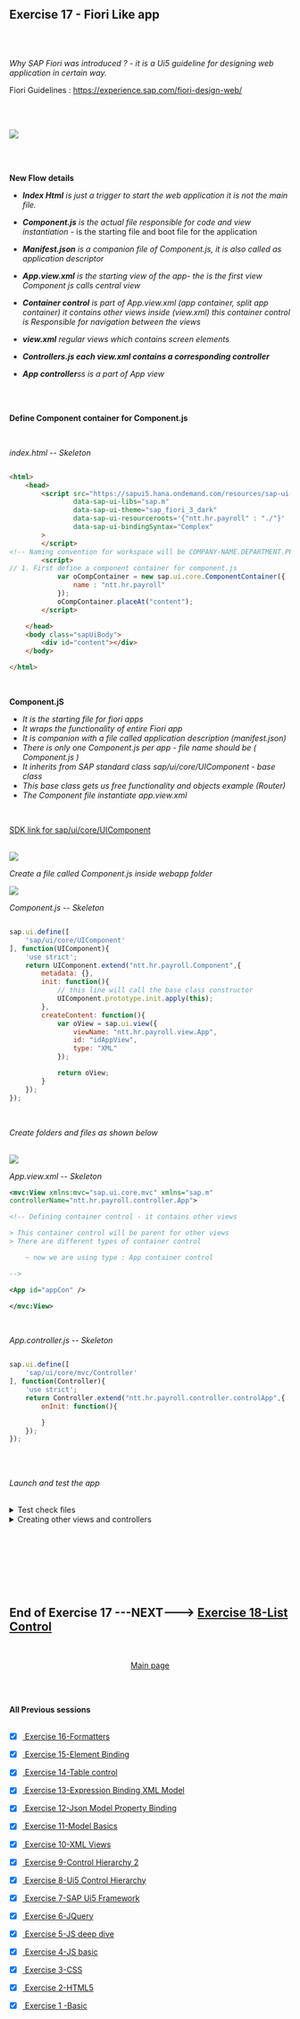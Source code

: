 ## Exercise 17 - Fiori Like app

</br></br>

*Why SAP Fiori was introduced ?  - it is a Ui5 guideline for designing web application in certain way.* 

Fiori Guidelines : https://experience.sap.com/fiori-design-web/ 

</br></br>

<img src="./files/Fiori_Guideline_archi.png" >


</br></br>


**New Flow details**


- *<b>Index Html</b> is just a trigger to start the web application it is not the main file.*

- *<b>Component.js</b> is the actual file responsible for code and view instantiation* - is the starting file and boot file for the application

- *<b>Manifest.json</b> is a companion file of Component.js, it is also called as application descriptor*

- *<b>App.view.xml</b> is the starting view of the app- the is the first view Component js calls central view*

- *<b>Container control</b> is part of App.view.xml (app container, split app container) it contains other views inside (view.xml)*
  *this container control is Responsible for navigation between the views*

- *<b>view.xml</b> regular views which contains screen elements*

- *<b>Controllers.js each view.xml contains a corresponding controller</b>*

- *<b>App controller</b>ss is a part of App view*

</br></br>

**Define Component container for Component.js**

</br>

*index.html* -- *Skeleton*

```html

<html>
    <head>
        <script src="https://sapui5.hana.ondemand.com/resources/sap-ui-core.js"
                data-sap-ui-libs="sap.m"
                data-sap-ui-theme="sap_fiori_3_dark"
                data-sap-ui-resourceroots='{"ntt.hr.payroll" : "./"}'
                data-sap-ui-bindingSyntax="Complex"
        >     
        </script>
<!-- Naming convention for workspace will be COMPANY-NAME.DEPARTMENT.PROJECT -->
        <script>
// 1. First define a component container for component.js  
            var oCompContainer = new sap.ui.core.ComponentContainer({
                name : "ntt.hr.payroll"
            });
            oCompContainer.placeAt("content");               
        </script>        

    </head>
    <body class="sapUiBody">
        <div id="content"></div>
    </body> 

</html>


```

</br>

**Component.jS**

- *It is the starting file for fiori apps*
- *It wraps the functionality of entire Fiori app*
- *It is companion with a file called application description (manifest.json)*
- *There is only one Component.js per app - file name should be ( Component.js )*
- *It inherits from SAP standard class sap/ui/core/UIComponent - base class*
- *This base class gets us free functionality and objects example (Router)*
- *The Component file instantiate app.view.xml*

</br>

[SDK link for sap/ui/core/UIComponent](https://sapui5.hana.ondemand.com/#/api/sap.ui.core.UIComponent%23methods/Summary)

</br>

<img src="./files/ssa.png" >

</br>

*Create a file called Component.js inside webapp folder*

<img src="./files/ui5e17-1.png" >

</br>

*Component.js* -- *Skeleton*

```js

sap.ui.define([
    'sap/ui/core/UIComponent'
], function(UIComponent){
    'use strict';
    return UIComponent.extend("ntt.hr.payroll.Component",{
        metadata: {},
        init: function(){
            // this line will call the base class constructor
            UIComponent.prototype.init.apply(this);
        },
        createContent: function(){
            var oView = sap.ui.view({
                viewName: "ntt.hr.payroll.view.App",
                id: "idAppView",
                type: "XML"
            });

            return oView;
        }
    });
});

```

</br>

*Create folders and files as shown below*

</br>

<img src="./files/ui5e17-2.png" >

</br>

*App.view.xml* -- *Skeleton*

```xml
<mvc:View xmlns:mvc="sap.ui.core.mvc" xmlns="sap.m" 
controllerName="ntt.hr.payroll.controller.App">

<!-- Defining container control - it contains other views 

> This container control will be parent for other views 
> There are different types of container control

    ~ now we are using type : App container control

-->

<App id="appCon" />

</mvc:View>

```

</br>

*App.controller.js* -- *Skeleton*

```js

sap.ui.define([
    'sap/ui/core/mvc/Controller'
], function(Controller){
    'use strict';
    return Controller.extend("ntt.hr.payroll.controller.controlApp",{
        onInit: function(){

        }
    });
});

```
</br></br>

*Launch and test the app*

</br>

<details>
<summary> Test check files </summary>
</br>
</br>
<img src="./files/ui5e17-3.png" >
</br>
<img src="./files/ui5e17-4.png" >
</br>
<img src="./files/ui5e17-5.png" >
</br>
<img src="./files/ui5e17-6.png" >
</br>
</br>
</details>

<details>
<summary> Creating other views and controllers</summary>
</br>
</br>
<img src="./files/ui5e17-7.png" >
</br>
</br>

*View1.view.xml*

```xml

<mvc:View xmlns:mvc="sap.ui.core.mvc" xmlns="sap.m" 
controllerName="ntt.hr.payroll.controller.View1">

<Button text="Go Next" icon="Sap-icon://arrow-right"
 press="onNExt" />

</mvc:View>

```

</br>

*View2.view.xml*

```xml

<mvc:View xmlns:mvc="sap.ui.core.mvc" xmlns="sap.m" 
controllerName="ntt.hr.payroll.controller.View2">

<Button text="Go Back" icon="Sap-icon://arrow-left"
 press="onBack" />

</mvc:View>

```

</br></br>
<img src="./files/ui5e17-8.png" >
</br></br>

*View1.controller.js*

```js

sap.ui.define([
    'sap/ui/core/mvc/Controller'
], function(Controller){
    'use strict';
    return Controller.extend("ntt.hr.payroll.controller.View1",{
        onInit: function(){

        },

        onNext: function(){
            
        }
        
    });
});

```

</br>

*View2.controller.js*

```js

sap.ui.define([
    'sap/ui/core/mvc/Controller'
], function(Controller){
    'use strict';
    return Controller.extend("ntt.hr.payroll.controller.View2",{
        onInit: function(){

        },

        onBack: function(){

        }
    });
});

```

</br>

*Component.js*

```js

sap.ui.define([
    'sap/ui/core/UIComponent'
], function(UIComponent){
    'use strict';
    return UIComponent.extend("ntt.hr.payroll.Component",{
        metadata: {},
        init: function(){
            // this line will call the base class constructor
            UIComponent.prototype.init.apply(this);
        },
        createContent: function(){
            var oView = sap.ui.view({
                viewName: "ntt.hr.payroll.view.App",
                id: "idAppView",
                type: "XML"
            });

            // Step 1 : Create View 1 object
            var oView1 = sap.ui.view({
                viewName: "ntt.hr.payroll.view.View1",
                id: "idView1",
                type: "XML"
            });

            // Step 2 : Create View 2 object
            var oView2 = sap.ui.view({
                viewName: "ntt.hr.payroll.view.View2",
                id: "idView2",
                type: "XML"
            });

            // Step 3 : Get the APP Container Control
            // this.getView().byId("idObject") -- We did this in previous session 
                                              // the same thing is referred differently 
            
            var oAppCon = oView.byId("appCon"); // appCon is from AppView - then we defined app container

            // Step 4 : Inject the View1 and View2 inside the container 
            oAppCon.addPage(oView1).addPage(oView2);
            return oView;
        }
    });
});

```

</br></br>

**Executed the app** ---- *See the hierarchy of the application in the DOM*

- *The reason for view 1 selection is by default first view takes the priority in display*

</br>
<img src="./files/ui5e17-9.png" >
</br>

</br>

</br>

</br>
<img src="./files/ui5e17-10.png" >
</br>

</br>

</br>


</br></br>
</details>


</br></br>
</br></br>
</br></br>

## End of Exercise 17 ---NEXT---> <a href="https://github.com/Octavius-Dante/Arthelais/tree/main/ex_18"> Exercise 18-List Control</a>
</br>
<p align="center"> <a href="https://github.com/Octavius-Dante/Arthelais/tree/main"> Main page </a> </p>


</br></br>

**All Previous sessions**
</br></br>

<!-- - [x] <a href="https://github.com/Octavius-Dante/Arthelais/tree/main/ex_37"> Exercise 37-Deploy app to launchpad</a>
- [x] <a href="https://github.com/Octavius-Dante/Arthelais/tree/main/ex_36"> Exercise 36-WebIde and Git integration</a>
- [x] <a href="https://github.com/Octavius-Dante/Arthelais/tree/main/ex_35"> Exercise 35-POST, GET and DELETE from Fiori</a>
- [x] <a href="https://github.com/Octavius-Dante/Arthelais/tree/main/ex_34"> Exercise 34-GET and Connect</a>
- [x] <a href="https://github.com/Octavius-Dante/Arthelais/tree/main/ex_33"> Exercise 33-Fiori Project Connect Odata</a>
- [x] <a href="https://github.com/Octavius-Dante/Arthelais/tree/main/ex_32"> Exercise 32-Connectivity</a>
- [x] <a href="https://github.com/Octavius-Dante/Arthelais/tree/main/ex_31"> Exercise 31-Function Import and Images</a>
- [x] <a href="https://github.com/Octavius-Dante/Arthelais/tree/main/ex_30"> Exercise 30-implementing CRUD</a>
- [x] <a href="https://github.com/Octavius-Dante/Arthelais/tree/main/ex_29"> Exercise 29-Implementing GET</a>
- [x] <a href="https://github.com/Octavius-Dante/Arthelais/tree/main/ex_28"> Exercise 28-Create A Gateway Project</a>
- [x] <a href="https://github.com/Octavius-Dante/Arthelais/tree/main/ex_27"> Exercise 27-Odata GET</a>
- [x] <a href="https://github.com/Octavius-Dante/Arthelais/tree/main/ex_26"> Exercise 26-Fiori Deployments</a>
- [x] <a href="https://github.com/Octavius-Dante/Arthelais/tree/main/ex_25"> Exercise 25-Fragments Deep dive</a>
- [x] <a href="https://github.com/Octavius-Dante/Arthelais/tree/main/ex_24"> Exercise 24-Fragments</a>
- [x] <a href="https://github.com/Octavius-Dante/Arthelais/tree/main/ex_23"> Exercise 23-Icon Tab bar</a>
- [x] <a href="https://github.com/Octavius-Dante/Arthelais/tree/main/ex_22"> Exercise 22-Route matched Handlers</a>
- [x] <a href="https://github.com/Octavius-Dante/Arthelais/tree/main/ex_21"> Exercise 21-Router Basics</a>
- [x] <a href="https://github.com/Octavius-Dante/Arthelais/tree/main/ex_20"> Exercise 20-Filters on List mode</a>
- [x] <a href="https://github.com/Octavius-Dante/Arthelais/tree/main/ex_19"> Exercise 19-Manifest JSON</a>
- [x] <a href="https://github.com/Octavius-Dante/Arthelais/tree/main/ex_18"> Exercise 18-List Control</a>
- [x] <a href="https://github.com/Octavius-Dante/Arthelais/tree/main/ex_17"> Exercise 17-Fiori Lite app</a> -->
- [x] <a href="https://github.com/Octavius-Dante/Arthelais/tree/main/ex_16"> Exercise 16-Formatters </a>
- [x] <a href="https://github.com/Octavius-Dante/Arthelais/tree/main/ex_15"> Exercise 15-Element Binding</a>
- [x] <a href="https://github.com/Octavius-Dante/Arthelais/tree/main/ex_14"> Exercise 14-Table control</a>
- [x] <a href="https://github.com/Octavius-Dante/Arthelais/tree/main/ex_13"> Exercise 13-Expression Binding XML Model</a>
- [x] <a href="https://github.com/Octavius-Dante/Arthelais/tree/main/ex_12"> Exercise 12-Json Model Property Binding</a>
- [x] <a href="https://github.com/Octavius-Dante/Arthelais/tree/main/ex_11"> Exercise 11-Model Basics </a>
- [x] <a href="https://github.com/Octavius-Dante/Arthelais/tree/main/ex_10"> Exercise 10-XML Views </a>
- [x] <a href="https://github.com/Octavius-Dante/Arthelais/tree/main/ex_9"> Exercise 9-Control Hierarchy 2</a>
- [x] <a href="https://github.com/Octavius-Dante/Arthelais/tree/main/ex_8"> Exercise 8-Ui5 Control Hierarchy </a>
- [x] <a href="https://github.com/Octavius-Dante/Arthelais/tree/main/ex_7"> Exercise 7-SAP Ui5 Framework </a>
- [x] <a href="https://github.com/Octavius-Dante/Arthelais/tree/main/ex_6"> Exercise 6-JQuery </a>
- [x] <a href="https://github.com/Octavius-Dante/Arthelais/tree/main/ex_5"> Exercise 5-JS deep dive </a>
- [x] <a href="https://github.com/Octavius-Dante/Arthelais/tree/main/ex_4"> Exercise 4-JS basic </a>
- [x] <a href="https://github.com/Octavius-Dante/Arthelais/tree/main/ex_3"> Exercise 3-CSS </a>
- [x] <a href="https://github.com/Octavius-Dante/Arthelais/tree/main/ex_2"> Exercise 2-HTML5</a>
- [x] <a href="https://github.com/Octavius-Dante/Arthelais/tree/main/ex_1"> Exercise 1 -Basic </a>


<!--

<details>
<summary> <b> ALL CODE CHANGES - TODAY SESSION </b> </summary>
</br>
</br>

</br>
</br>
<img src="./files/capmd12-96a.png" >
</br>
</br>
</details>

-->